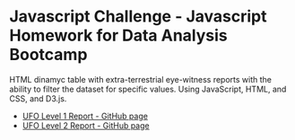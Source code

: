 # Javascript Challenge - Javascript Homework for Data Analysis Bootcamp
HTML dinamyc table with extra-terrestrial eye-witness reports with the ability to filter the dataset for specific values. Using JavaScript, HTML, and CSS, and D3.js.

- [UFO Level 1 Report - GitHub page](https://rjyobal.github.io/javascript-challenge/UFO-level-1/)
- [UFO Level 2 Report - GitHub page](https://rjyobal.github.io/javascript-challenge/UFO-level-2/)
